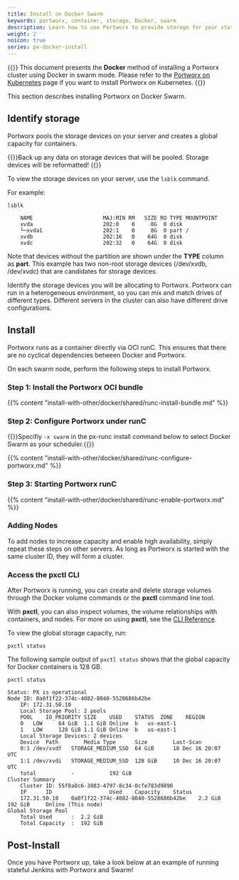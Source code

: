 ```yaml
---
title: Install on Docker Swarm
keywords: portworx, container, storage, Docker, swarm
description: Learn how to use Portworx to provide storage for your stateful services running on Docker Swarm.
weight: 2
noicon: true
series: px-docker-install
---
```


{{<info>}}
This document presents the **Docker** method of installing a Portworx cluster using Docker in swarm mode. Please refer to the [Portworx on Kubernetes](/portworx-install-with-kubernetes/) page if you want to install Portworx on Kubernetes.
{{</info>}}

This section describes installing Portworx on Docker Swarm.

## Identify storage

Portworx pools the storage devices on your server and creates a global capacity for containers.

{{<info>}}Back up any data on storage devices that will be pooled. Storage devices will be reformatted!
{{</info>}}

To view the storage devices on your server, use the `lsblk` command.

For example:

```text
lsblk
```

```output
    NAME                      MAJ:MIN RM   SIZE RO TYPE MOUNTPOINT
    xvda                      202:0    0     8G  0 disk
    └─xvda1                   202:1    0     8G  0 part /
    xvdb                      202:16   0    64G  0 disk
    xvdc                      202:32   0    64G  0 disk
```

Note that devices without the partition are shown under the **TYPE** column as **part**. This example has two non-root storage devices \(/dev/xvdb, /dev/xvdc\) that are candidates for storage devices.

Identify the storage devices you will be allocating to Portworx. Portworx can run in a heterogeneous environment, so you can mix and match drives of different types. Different servers in the cluster can also have different drive configurations.

## Install

Portworx runs as a container directly via OCI runC. This ensures that there are no cyclical dependencies between Docker and Portworx.

On each swarm node, perform the following steps to install Portworx.

### Step 1: Install the Portworx OCI bundle

{{% content "install-with-other/docker/shared/runc-install-bundle.md" %}}

### Step 2: Configure Portworx under runC

{{<info>}}Specifiy `-x swarm` in the px-runc install command below to select Docker Swarm as your scheduler.{{</info>}}

{{% content "install-with-other/docker/shared/runc-configure-portworx.md" %}}

### Step 3: Starting Portworx runC

{{% content "install-with-other/docker/shared/runc-enable-portworx.md" %}}


### Adding Nodes

To add nodes to increase capacity and enable high availability, simply repeat these steps on other servers. As long as Portworx is started with the same cluster ID, they will form a cluster.

### Access the pxctl CLI

After Portworx is running, you can create and delete storage volumes through the Docker volume commands or the **pxctl** command line tool.

With **pxctl**, you can also inspect volumes, the volume relationships with containers, and nodes. For more on using **pxctl**, see the [CLI Reference](/reference/cli).

To view the global storage capacity, run:

```text
pxctl status
```

The following sample output of `pxctl status` shows that the global capacity for Docker containers is 128 GB.

```text
pxctl status
```

```output
Status: PX is operational
Node ID: 0a0f1f22-374c-4082-8040-5528686b42be
	IP: 172.31.50.10
 	Local Storage Pool: 2 pools
	POOL	IO_PRIORITY	SIZE	USED	STATUS	ZONE	REGION
	0	LOW		64 GiB	1.1 GiB	Online	b	us-east-1
	1	LOW		128 GiB	1.1 GiB	Online	b	us-east-1
	Local Storage Devices: 2 devices
	Device	Path		Media Type		Size		Last-Scan
	0:1	/dev/xvdf	STORAGE_MEDIUM_SSD	64 GiB		10 Dec 16 20:07 UTC
	1:1	/dev/xvdi	STORAGE_MEDIUM_SSD	128 GiB		10 Dec 16 20:07 UTC
	total			-			192 GiB
Cluster Summary
	Cluster ID: 55f8a8c6-3883-4797-8c34-0cfe783d9890
	IP		ID					Used	Capacity	Status
	172.31.50.10	0a0f1f22-374c-4082-8040-5528686b42be	2.2 GiB	192 GiB		Online (This node)
Global Storage Pool
	Total Used    	:  2.2 GiB
	Total Capacity	:  192 GiB
```

## Post-Install

Once you have Portworx up, take a look below at an example of running stateful Jenkins with Portworx and Swarm!
